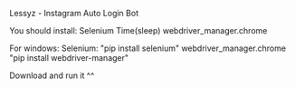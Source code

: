 Lessyz - Instagram Auto Login Bot


You should install: 
  Selenium
  Time(sleep)
  webdriver_manager.chrome
  
For windows:
  Selenium:
    "pip install selenium"
  webdriver_manager.chrome
    "pip install webdriver-manager"
    
 Download and run it ^^
